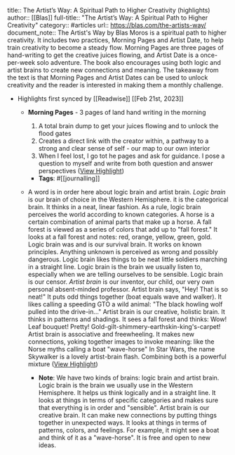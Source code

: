 title:: The Artist’s Way: A Spiritual Path to Higher Creativity (highlights)
author:: [[Blas]]
full-title:: "The Artist’s Way: A Spiritual Path to Higher Creativity"
category:: #articles
url:: https://blas.com/the-artists-way/
document_note:: The Artist's Way by Blas Moros is a spiritual path to higher creativity. It includes two practices, Morning Pages and Artist Date, to help train creativity to become a steady flow. Morning Pages are three pages of hand-writing to get the creative juices flowing, and Artist Date is a once-per-week solo adventure. The book also encourages using both logic and artist brains to create new connections and meaning. The takeaway from the text is that Morning Pages and Artist Dates can be used to unlock creativity and the reader is interested in making them a monthly challenge.

- Highlights first synced by [[Readwise]] [[Feb 21st, 2023]]
	- **Morning Pages** - 3 pages of land hand writing in the morning
	  
	  1.  A total brain dump to get your juices flowing and to unlock the flood gates
	  2.  Creates a direct link with the creator within, a pathway to a strong and clear sense of self - our map to our own interior
	  3.  When I feel lost, I go tot he pages and ask for guidance. I pose a question to myself and write from both question and answer perspectives ([View Highlight](https://read.readwise.io/read/01gsq7pc25whfph6zhw2kb67fc))
		- **Tags**: #[[journalling]]
	- A word is in order here about logic brain and artist brain. *Logic brain* is our brain of choice in the Western Hemisphere. it is the categorical brain. It thinks in a neat, linear fashion. As a rule, logic brain perceives the world according to known categories. A horse is a certain combination of animal parts that make up a horse. A fall forest is viewed as a series of colors that add up to "fall forest." It looks at a fall forest and notes: red, orange, yellow, green, gold. Logic brain was and is our survival brain. It works on known principles. Anything unknown is perceived as wrong and possibly dangerous. Logic brain likes things to be neat little soldiers marching in a straight line. Logic brain is the brain we usually listen to, especially when we are telling ourselves to be sensible. Logic brain is our censor. *Artist brain* is our inventor, our child, our very own personal absent-minded professor. Artist brain says, "Hey! That is so neat!" It puts odd things together (boat equals wave and walker). It likes calling a speeding GTO a wild animal: "The black howling wolf pulled into the drive-in..." Artist brain is our creative, holistic brain. It thinks in patterns and shadings. It sees a fall forest and thinks: Wow! Leaf bouquet! Pretty! Gold-gilt-shimmery-earthskin-king's-carpet! Artist brain is associative and freewheeling. It makes new connections, yoking together images to invoke meaning: like the Norse myths calling a boat "wave-horse" In Star Wars, the name Skywalker is a lovely artist-brain flash. Combining both is a powerful mixture ([View Highlight](https://read.readwise.io/read/01gsq7pq170w44qwdavkm3g89k))
		- **Note**: We have two kinds of brains: logic brain and artist brain. Logic brain is the brain we usually use in the Western Hemisphere. It helps us think logically and in a straight line. It looks at things in terms of specific categories and makes sure that everything is in order and "sensible". Artist brain is our creative brain. It can make new connections by putting things together in unexpected ways. It looks at things in terms of patterns, colors, and feelings. For example, it might see a boat and think of it as a "wave-horse". It is free and open to new ideas.